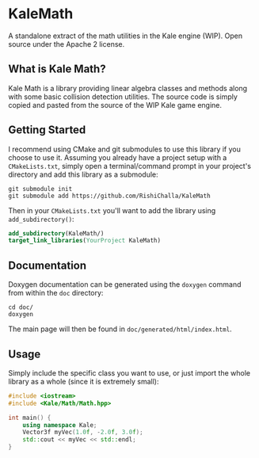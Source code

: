 # KaleMath
A standalone extract of the math utilities in the Kale engine (WIP). Open source under the Apache 2 license.

## What is Kale Math?
Kale Math is a library providing linear algebra classes and methods along with some basic collision detection utilities.
The source code is simply copied and pasted from the source of the WIP Kale game engine.

## Getting Started
I recommend using CMake and git submodules to use this library if you choose to use it. Assuming you already have a project
setup with a `CMakeLists.txt`, simply open a terminal/command prompt in your project's directory and add this library as
a submodule:
```shell
git submodule init
git submodule add https://github.com/RishiChalla/KaleMath
```

Then in your `CMakeLists.txt` you'll want to add the library using `add_subdirectory()`:
```cmake
add_subdirectory(KaleMath/)
target_link_libraries(YourProject KaleMath)
```

## Documentation
Doxygen documentation can be generated using the `doxygen` command from within the `doc` directory:
```shell
cd doc/
doxygen
```

The main page will then be found in `doc/generated/html/index.html`.

## Usage
Simply include the specific class you want to use, or just import the whole library as a whole (since it is extremely small):
```c++
#include <iostream>
#include <Kale/Math/Math.hpp>

int main() {
    using namespace Kale;
    Vector3f myVec(1.0f, -2.0f, 3.0f);
    std::cout << myVec << std::endl;
}
```
